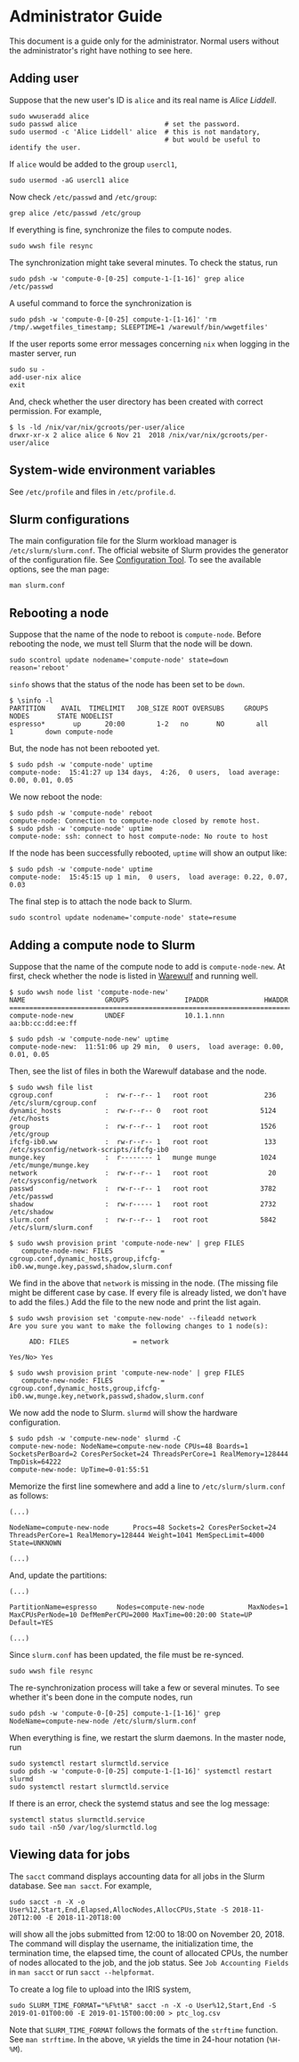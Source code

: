 # Administrator Guide

This document is a guide only for the administrator. Normal users without the administrator's right have nothing to see here.

## Adding user

Suppose that the new user's ID is `alice` and its real name is _Alice Liddell_.

``` no-highlight
sudo wwuseradd alice
sudo passwd alice                      # set the password.
sudo usermod -c 'Alice Liddell' alice  # this is not mandatory,
                                       # but would be useful to identify the user.
```

If `alice` would be added to the group `usercl1`,

``` no-highlight
sudo usermod -aG usercl1 alice
```

Now check `/etc/passwd` and `/etc/group`:

``` no-highlight
grep alice /etc/passwd /etc/group
```

If everything is fine, synchronize the files to compute nodes.

``` no-highlight
sudo wwsh file resync
```

The synchronization might take several minutes. To check the status, run

``` no-highlight
sudo pdsh -w 'compute-0-[0-25] compute-1-[1-16]' grep alice /etc/passwd
```

A useful command to force the synchronization is

``` no-highlight
sudo pdsh -w 'compute-0-[0-25] compute-1-[1-16]' 'rm /tmp/.wwgetfiles_timestamp; SLEEPTIME=1 /warewulf/bin/wwgetfiles'
```

If the user reports some error messages concerning `nix` when logging in the master server, run

``` no-highlight
sudo su -
add-user-nix alice
exit
```

And, check whether the user directory has been created with correct permission. For example,

``` no-highlight
$ ls -ld /nix/var/nix/gcroots/per-user/alice
drwxr-xr-x 2 alice alice 6 Nov 21  2018 /nix/var/nix/gcroots/per-user/alice
```

## System-wide environment variables

See `/etc/profile` and files in `/etc/profile.d`.

## Slurm configurations

The main configuration file for the Slurm workload manager is `/etc/slurm/slurm.conf`. The official website of Slurm provides the generator of the configuration file. See [Configuration Tool](https://slurm.schedmd.com/configurator.html). To see the available options, see the man page:

``` no-highlight
man slurm.conf
```

## Rebooting a node

Suppose that the name of the node to reboot is `compute-node`. Before rebooting the node, we must tell Slurm that the node will be down.

``` no-highlight
sudo scontrol update nodename='compute-node' state=down reason='reboot'
```

`sinfo` shows that the status of the node has been set to be `down`.

``` no-highlight
$ \sinfo -l
PARTITION    AVAIL  TIMELIMIT   JOB_SIZE ROOT OVERSUBS     GROUPS  NODES       STATE NODELIST
espresso*       up      20:00        1-2   no       NO        all      1        down compute-node
```

But, the node has not been rebooted yet.

``` no-highlight
$ sudo pdsh -w 'compute-node' uptime
compute-node:  15:41:27 up 134 days,  4:26,  0 users,  load average: 0.00, 0.01, 0.05
```

We now reboot the node:

``` no-highlight
$ sudo pdsh -w 'compute-node' reboot
compute-node: Connection to compute-node closed by remote host.
$ sudo pdsh -w 'compute-node' uptime
compute-node: ssh: connect to host compute-node: No route to host
```

If the node has been successfully rebooted, `uptime` will show an output like:

``` no-highlight
$ sudo pdsh -w 'compute-node' uptime
compute-node:  15:45:15 up 1 min,  0 users,  load average: 0.22, 0.07, 0.03
```

The final step is to attach the node back to Slurm.

``` no-highlight
sudo scontrol update nodename='compute-node' state=resume
```

## Adding a compute node to Slurm

Suppose that the name of the compute node to add is `compute-node-new`. At first, check whether the node is listed in [Warewulf](http://warewulf.lbl.gov/) and running well.

``` no-highlight
$ sudo wwsh node list 'compute-node-new'
NAME                    GROUPS              IPADDR              HWADDR
=================================================================================
compute-node-new        UNDEF               10.1.1.nnn          aa:bb:cc:dd:ee:ff

$ sudo pdsh -w 'compute-node-new' uptime
compute-node-new:  11:51:06 up 29 min,  0 users,  load average: 0.00, 0.01, 0.05
```

Then, see the list of files in both the Warewulf database and the node.

``` no-highlight
$ sudo wwsh file list
cgroup.conf             :  rw-r--r-- 1   root root              236 /etc/slurm/cgroup.conf
dynamic_hosts           :  rw-r--r-- 0   root root             5124 /etc/hosts
group                   :  rw-r--r-- 1   root root             1526 /etc/group
ifcfg-ib0.ww            :  rw-r--r-- 1   root root              133 /etc/sysconfig/network-scripts/ifcfg-ib0
munge.key               :  r-------- 1   munge munge           1024 /etc/munge/munge.key
network                 :  rw-r--r-- 1   root root               20 /etc/sysconfig/network
passwd                  :  rw-r--r-- 1   root root             3782 /etc/passwd
shadow                  :  rw-r----- 1   root root             2732 /etc/shadow
slurm.conf              :  rw-r--r-- 1   root root             5842 /etc/slurm/slurm.conf

$ sudo wwsh provision print 'compute-node-new' | grep FILES
   compute-node-new: FILES            = cgroup.conf,dynamic_hosts,group,ifcfg-ib0.ww,munge.key,passwd,shadow,slurm.conf
```

We find in the above that `network` is missing in the node. (The missing file might be different case by case. If every file is already listed, we don't have to add the files.) Add the file to the new node and print the list again.

``` no-highlight
$ sudo wwsh provision set 'compute-new-node' --fileadd network
Are you sure you want to make the following changes to 1 node(s):

     ADD: FILES                = network

Yes/No> Yes

$ sudo wwsh provision print 'compute-new-node' | grep FILES
   compute-new-node: FILES            = cgroup.conf,dynamic_hosts,group,ifcfg-ib0.ww,munge.key,network,passwd,shadow,slurm.conf
```

We now add the node to Slurm. `slurmd` will show the hardware configuration.

``` no-highlight
$ sudo pdsh -w 'compute-new-node' slurmd -C
compute-new-node: NodeName=compute-new-node CPUs=48 Boards=1 SocketsPerBoard=2 CoresPerSocket=24 ThreadsPerCore=1 RealMemory=128444 TmpDisk=64222
compute-new-node: UpTime=0-01:55:51
```

Memorize the first line somewhere and add a line to `/etc/slurm/slurm.conf` as follows:

```
(...)

NodeName=compute-new-node      Procs=48 Sockets=2 CoresPerSocket=24 ThreadsPerCore=1 RealMemory=128444 Weight=1041 MemSpecLimit=4000 State=UNKNOWN

(...)
```

And, update the partitions:

```
(...)

PartitionName=espresso     Nodes=compute-new-node           MaxNodes=1   MaxCPUsPerNode=10 DefMemPerCPU=2000 MaxTime=00:20:00 State=UP Default=YES

(...)
```

Since `slurm.conf` has been updated, the file must be re-synced.

``` no-highlight
sudo wwsh file resync
```

The re-synchronization process will take a few or several minutes. To see whether it's been done in the compute nodes, run

``` no-highlight
sudo pdsh -w 'compute-0-[0-25] compute-1-[1-16]' grep NodeName=compute-new-node /etc/slurm/slurm.conf
```

When everything is fine, we restart the slurm daemons. In the master node, run

``` no-highlight
sudo systemctl restart slurmctld.service
sudo pdsh -w 'compute-0-[0-25] compute-1-[1-16]' systemctl restart slurmd
sudo systemctl restart slurmctld.service
```

If there is an error, check the systemd status and see the log message:

``` no-highlight
systemctl status slurmctld.service
sudo tail -n50 /var/log/slurmctld.log
```

## Viewing data for jobs

The `sacct` command displays accounting data for all jobs in the Slurm database. See `man sacct`. For example,

``` no-highlight
sudo sacct -n -X -o User%12,Start,End,Elapsed,AllocNodes,AllocCPUs,State -S 2018-11-20T12:00 -E 2018-11-20T18:00
```

will show all the jobs submitted from 12:00 to 18:00 on November 20, 2018. The command will display the username, the initialization time, the termination time, the elapsed time, the count of allocated CPUs, the number of nodes allocated to the job, and the job status. See `Job Accounting Fields` in `man sacct` or run `sacct --helpformat`.

To create a log file to upload into the IRIS system,

``` no-highlight
sudo SLURM_TIME_FORMAT="%F%t%R" sacct -n -X -o User%12,Start,End -S 2019-01-01T00:00 -E 2019-01-15T00:00:00 > ptc_log.csv
```

Note that `SLURM_TIME_FORMAT` follows the formats of the `strftime` function. See `man strftime`. In the above, `%R` yields the time in 24-hour notation (`%H-%M`).

